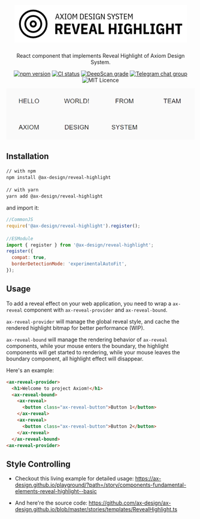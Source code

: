 <h1 align="center">
  <img src="https://raw.githubusercontent.com/ax-design/reveal-highlight/master/docs/logo.png" alt="Reveal Hightlight">
</h1>

<p align="center">
  React component that implements Reveal Highlight of Axiom Design System.
</p>

<p align="center">
  <a href="https://www.npmjs.com/package/@ax-design/reveal-highlight"><img src="https://img.shields.io/npm/v/@ax-design/reveal-highlight.svg" alt="npm version"></a>
  <a href="https://travis-ci.com/ax-design/reveal-highlight"><img src="https://travis-ci.com/ax-design/reveal-highlight.svg?branch=master" alt="CI status"></a>
  <a href="https://deepscan.io/dashboard#view=project&tid=4412&pid=6185&bid=50120"><img src="https://deepscan.io/api/teams/4412/projects/6185/branches/50120/badge/grade.svg" alt="DeepScan grade"></a>
  <a href="https://t.me/axiom_chat"><img src="https://img.shields.io/badge/chat-on%20Telegram-%230088cc.svg" alt="Telegram chat group" /></a>
  <img src="https://img.shields.io/badge/license-MIT-green.svg" alt="MIT Licence" />

</p>

<p align="center">
  <img src="https://raw.githubusercontent.com/ax-design/reveal-highlight/master/docs/screen-record.gif" alt="Screenshot">
</p>

## Installation

```bash
// with npm
npm install @ax-design/reveal-highlight

// with yarn
yarn add @ax-design/reveal-highlight
```

and import it:

```javascript
//CommonJS
require('@ax-design/reveal-highlight').register();

//ESModule
import { register } from '@ax-design/reveal-highlight';
register({
  compat: true,
  borderDetectionMode: 'experimentalAutoFit',
});
```

## Usage

To add a reveal effect on your web application, you need to wrap a `ax-reveal` component with `ax-reveal-provider` and `ax-reveal-bound`.

`ax-reveal-provider` will manage the global reveal style, and cache the rendered highlight bitmap for better performance (WIP).

`ax-reveal-bound` will manage the rendering behavior of `ax-reveal` components, while your mouse enters the boundary, the highlight components will get started to rendering, while your mouse leaves the boundary component, all highlight effect will disappear.

Here's an example:

```html
<ax-reveal-provider>
  <h1>Welcome to project Axiom!</h1>
  <ax-reveal-bound>
    <ax-reveal>
      <button class="ax-reveal-button">Button 1</button>
    </ax-reveal>
    <ax-reveal>
      <button class="ax-reveal-button">Button 2</button>
    </ax-reveal>
  </ax-reveal-bound>
<ax-reveal-provider>
```

## Style Controlling

* Checkout this living example for detailed usage:
https://ax-design.github.io/playground/?path=/story/components-fundamental-elements-reveal-highlight--basic

* And here're the source code:
https://github.com/ax-design/ax-design.github.io/blob/master/stories/templates/RevealHighlight.ts